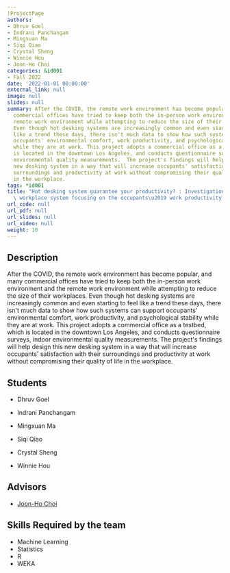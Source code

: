 ```yaml
---
!ProjectPage
authors:
- Dhruv Goel
- Indrani Panchangam
- Mingxuan Ma
- Siqi Qiao
- Crystal Sheng
- Winnie Hou
- Joon-Ho Choi
categories: &id001
- Fall 2022
date: '2022-01-01 00:00:00'
external_link: null
image: null
slides: null
summary: After the COVID, the remote work environment has become popular, and many
  commercial offices have tried to keep both the in-person work environment and the
  remote work environment while attempting to reduce the size of their workplaces.
  Even though hot desking systems are increasingly common and even starting to feel
  like a trend these days, there isn't much data to show how such systems can support
  occupants' environmental comfort, work productivity, and psychological stability
  while they are at work. This project adopts a commercial office as a testbed, which
  is located in the downtown Los Angeles, and conducts questionnaire surveys, indoor
  environmental quality measurements.  The project's findings will help design this
  new desking system in a way that will increase occupants' satisfaction with their
  surroundings and productivity at work without compromising their quality of life
  in the workplace.
tags: *id001
title: "Hot desking system guarantee your productivity? : Investigation of a first-come-first-served\
  \ workplace system focusing on the occupants\u2019 work productivity and wellness "
url_code: null
url_pdf: null
url_slides: null
url_video: null
weight: 10
---
```

## Description

After the COVID, the remote work environment has become popular, and many commercial offices have tried to keep both the in-person work environment and the remote work environment while attempting to reduce the size of their workplaces. Even though hot desking systems are increasingly common and even starting to feel like a trend these days, there isn&#39;t much data to show how such systems can support occupants&#39; environmental comfort, work productivity, and psychological stability while they are at work. This project adopts a commercial office as a testbed, which is located in the downtown Los Angeles, and conducts questionnaire surveys, indoor environmental quality measurements.  The project&#39;s findings will help design this new desking system in a way that will increase occupants&#39; satisfaction with their surroundings and productivity at work without compromising their quality of life in the workplace.





## Students

* Dhruv Goel

* Indrani Panchangam

* Mingxuan Ma

* Siqi Qiao

* Crystal Sheng

* Winnie Hou

## Advisors

* [Joon-Ho Choi](../../../author/joonho-choi)

## Skills Required by the team


* Machine Learning
* Statistics
* R
* WEKA